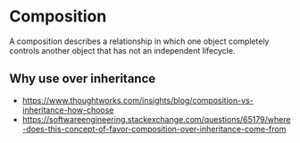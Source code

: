 # Composition

A composition describes a relationship in which one object completely controls another object that has not an independent lifecycle.

## Why use over inheritance

- https://www.thoughtworks.com/insights/blog/composition-vs-inheritance-how-choose
- https://softwareengineering.stackexchange.com/questions/65179/where-does-this-concept-of-favor-composition-over-inheritance-come-from
